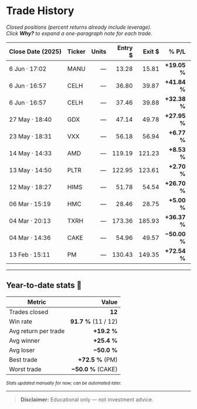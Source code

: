 # Trade History  

*Closed positions (percent returns already include leverage).  
Click **Why?** to expand a one-paragraph note for each trade.*

| Close&nbsp;Date&nbsp;(2025) | Ticker | Units | Entry \$ | Exit \$ | % P/L |  Why?  |
|---|---|---:|---:|---:|---:|---|
| 6 Jun · 17:02 | MANU | — | 13.28 | 15.81 | **+19.05 %** | <details><summary>view</summary>United dipped ~18 % after the Europa League loss. Looked unjustified given ongoing cost-cuts and the brand’s global pull. Bought the knee-jerk sell-off; pop back to fair value delivered the gain.</details> |
| 6 Jun · 16:57 | CELH | — | 36.80 | 39.87 | **+41.84 %** | <details><summary>view</summary>Celsius flipped from unprofitable to profitable; shelves near me never stayed stocked. New Alani Energy acquisition widens shelf space. Bought the growth + profitability inflection.</details> |
| 6 Jun · 16:57 | CELH | — | 37.46 | 39.88 | **+32.38 %** | <details><summary>view</summary>Second tranche one tick higher after confirmation of momentum. Same thesis as above.</details> |
| 27 May · 18:40 | GDX | — | 47.14 | 49.78 | **+27.95 %** | <details><summary>view</summary>Portfolio hedge: Aussie / US gold miners ETF as a low-beta ballast during USD wobble. Macro tailwind + leverage produced the quick pop.</details> |
| 23 May · 18:31 | VXX | — | 56.18 | 56.94 | **+6.77 %** | <details><summary>view</summary>Short swing on volatility headline-spike (Trump tariff chatter on Europe). Grabbed the fade once tweet-risk cooled.</details> |
| 14 May · 14:33 | AMD | — | 119.19 | 121.23 | **+8.53 %** | <details><summary>view</summary>AI mania sympathy play versus NVDA. Tight risk, took the chart breakout and booked quick profit.</details> |
| 13 May · 14:50 | PLTR | — | 122.95 | 123.61 | **+2.70 %** | <details><summary>view</summary>Same AI theme; realised it fit better as swing than core hold—took green and moved on.</details> |
| 12 May · 18:27 | HIMS | — | 51.78 | 54.54 | **+26.70 %** | <details><summary>view</summary>High-growth DTC health brand; cosmetics/health TAM echo of my EL thesis. Rode earnings-day strength.</details> |
| 06 Mar · 15:19 | HMC | — | 28.46 | 28.75 | **+5.00 %** | <details><summary>view</summary>Trump inauguration speech lumped Honda in “big three” US makers. Snatched the headline dip; sold next day.</details> |
| 04 Mar · 20:13 | TXRH | — | 173.36 | 185.93 | **+36.37 %** | <details><summary>view</summary>Earnings play: solid cash-flow restaurant brand, beat on comps. Rode post-print momentum.</details> |
| 04 Mar · 14:36 | CAKE | — | 54.96 | 49.57 | **−50.00 %** | <details><summary>view</summary>Earnings thesis mirrored TXRH but went the other way—traffic slowdown + wage pressure. Cut at predetermined max loss.</details> |
| 13 Feb · 15:11 | PM | — | 130.43 | 149.35 | **+72.54 %** | <details><summary>view</summary>Bet on strong earnings driven by ZYN/modern-oral growth. Re-rating + solid volume guidance delivered outsized move.</details> |

---

## Year-to-date stats 🧮  

| Metric | Value |
|---|---:|
| Trades closed | **12** |
| Win rate | **91.7 %** (11 / 12) |
| Avg return per trade | **+19.2 %** |
| Avg winner | **+25.4 %** |
| Avg loser | **−50.0 %** |
| Best trade | **+72.5 %** (PM) |
| Worst trade | **−50.0 %** (CAKE) |

<small>*Stats updated manually for now; can be automated later.*</small>

---

> **Disclaimer:** Educational only — not investment advice.
